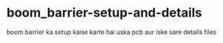 # boom_barrier-setup-and-details
boom barrier ka setup kaise karte hai uska pcb aur iske sare details files
